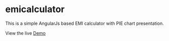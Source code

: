 emicalculator
=============

This is a simple AngularJs based EMI calculator with PIE chart presentation.

View the live [Demo](http://www.sdesigns.co.in/angular/emi)
